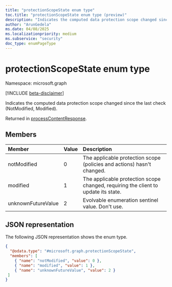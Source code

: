 ```yaml
---
title: "protectionScopeState enum type"
toc.title: "protectionScopeState enum type (preview)"
description: "Indicates the computed data protection scope changed since the last check (NotModified, Modified)."
author: "ArunGedela"
ms.date: 04/08/2025
ms.localizationpriority: medium
ms.subservice: "security"
doc_type: enumPageType
---
```


# protectionScopeState enum type

Namespace: microsoft.graph

[!INCLUDE [beta-disclaimer](../../includes/beta-disclaimer.md)]

Indicates the computed data protection scope changed since the last check (NotModified, Modified). 

Returned in [processContentResponse](../resources/processcontentresponse.md).

## Members

| Member             | Value | Description                                                                          |
| :----------------- | :---- | :----------------------------------------------------------------------------------- |
| notModified        | 0     | The applicable protection scope (policies and actions) hasn't changed.              |
| modified           | 1     | The applicable protection scope changed, requiring the client to update its state. |
| unknownFutureValue | 2     | Evolvable enumeration sentinel value. Don't use.                                    |

## JSON representation

The following JSON representation shows the enum type.
<!-- {
  "blockType": "resource",
  "@odata.type": "microsoft.graph.protectionScopeState"
}-->
``` json
{
  "@odata.type": "#microsoft.graph.protectionScopeState",
  "members": [
    { "name": "notModified", "value": 0 },
    { "name": "modified", "value": 1 },
    { "name": "unknownFutureValue", "value": 2 }
 ]
}
```
